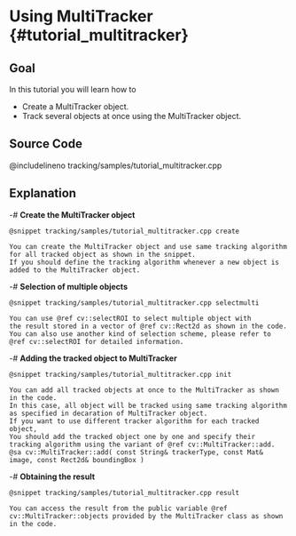 Using MultiTracker {#tutorial_multitracker}
==================

Goal
----

In this tutorial you will learn how to

-   Create a MultiTracker object.
-   Track several objects at once using the MultiTracker object.

Source Code
-----------

@includelineno tracking/samples/tutorial_multitracker.cpp

Explanation
-----------

-#  **Create the MultiTracker object**

    @snippet tracking/samples/tutorial_multitracker.cpp create

    You can create the MultiTracker object and use same tracking algorithm for all tracked object as shown in the snippet.
    If you should define the tracking algorithm whenever a new object is added to the MultiTracker object.

-#  **Selection of multiple objects**

    @snippet tracking/samples/tutorial_multitracker.cpp selectmulti

    You can use @ref cv::selectROI to select multiple object with
    the result stored in a vector of @ref cv::Rect2d as shown in the code.
    You can also use another kind of selection scheme, please refer to @ref cv::selectROI for detailed information.

-#  **Adding the tracked object to MultiTracker**

    @snippet tracking/samples/tutorial_multitracker.cpp init

    You can add all tracked objects at once to the MultiTracker as shown in the code.
    In this case, all object will be tracked using same tracking algorithm as specified in decaration of MultiTracker object.
    If you want to use different tracker algorithm for each tracked object,
    You should add the tracked object one by one and specify their tracking algorithm using the variant of @ref cv::MultiTracker::add.
    @sa cv::MultiTracker::add( const String& trackerType, const Mat& image, const Rect2d& boundingBox )

-#  **Obtaining the result**

    @snippet tracking/samples/tutorial_multitracker.cpp result

    You can access the result from the public variable @ref cv::MultiTracker::objects provided by the MultiTracker class as shown in the code.
